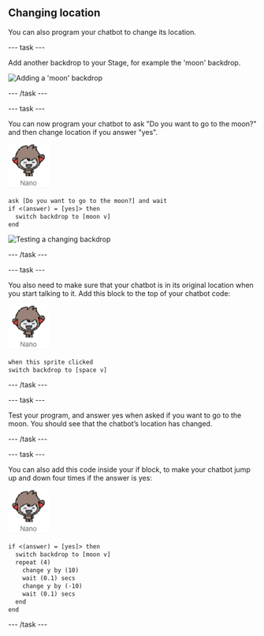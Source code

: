 ## Changing location

You can also program your chatbot to change its location.

--- task ---

Add another backdrop to your Stage, for example the 'moon' backdrop.

![Adding a 'moon' backdrop](images/chatbot-moon.png)

--- /task ---

--- task ---

You can now program your chatbot to ask "Do you want to go to the moon?" and then change location if you answer "yes".

![nano sprite](images/nano-sprite.png)
```blocks
ask [Do you want to go to the moon?] and wait
if <(answer) = [yes]> then 
  switch backdrop to [moon v]
end
```

![Testing a changing backdrop](images/chatbot-backdrop-test.png)

--- /task ---

--- task ---

You also need to make sure that your chatbot is in its original location when you start talking to it. Add this block to the top of your chatbot code:

![nano sprite](images/nano-sprite.png)
```blocks
when this sprite clicked
switch backdrop to [space v]
```

--- /task ---

--- task ---

Test your program, and answer yes when asked if you want to go to the moon. You should see that the chatbot’s location has changed.

--- /task ---

--- task ---

You can also add this code inside your if block, to make your chatbot jump up and down four times if the answer is yes:

![nano sprite](images/nano-sprite.png)
```blocks
if <(answer) = [yes]> then 
  switch backdrop to [moon v]
  repeat (4) 
    change y by (10)
    wait (0.1) secs
    change y by (-10)
    wait (0.1) secs
  end
end
```

--- /task ---
